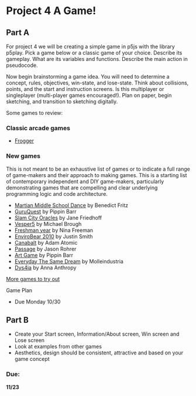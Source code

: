 # Project 4 A Game!

## Part A

For project 4 we will be creating a simple game in p5js with the library p5play. Pick a game below or a classic game of your choice. Describe its gameplay. What are its variables and functions. Describe the main action in pseudocode.

Now begin brainstorming a game idea. You will need to determine a concept, rules, objectives, win-state, and lose-state. Think about collisions, points, and the start and instruction screens. Is this multiplayer or singleplayer (multi-player games encouraged!). Plan on paper, begin sketching, and transition to sketching digitally.

Some games to review:

### Classic arcade games
* [Frogger](http://www.frogger.net/)

### New games

This is not meant to be an exhaustive list of games or to indicate a full range of game-makers and their approach to making games. This is a starting list of contemporary independent and DIY game-makers, particularly demonstrating games that are compelling and clear underlying programming logic and code architecture.

* [Martian Middle School Dance]() by Benedict Fritz
* [GuruQuest](http://www.pippinbarr.com/2011/05/02/guruquest/) by Pippin Barr
* [Slam City Oracles](http://janefriedhoff.com/slamcityoracles/) by Jane Friedhoff
* [Vesper5](http://mightyvision.blogspot.co.uk/2012/08/vesper5.html) by Michael Brough
* [Freshman year](http://ninasays.so/freshmanyear/) by Nina Freeman
* [EnviroBear 2010](http://www.enviro-bear.com/) by Justin Smith
* [Canabalt](http://www.adamatomic.com/canabalt/) by Adam Atomic
* [Passage](http://hcsoftware.sourceforge.net/passage/) by Jason Rohrer
* [Art Game](http://www.pippinbarr.com/2013/02/04/art-game/) by Pippin Barr
* [Everyday The Same Dream](http://www.molleindustria.org/everydaythesamedream/everydaythesamedream.html) by Molleindustria
* [Dys4ia](https://w.itch.io/dys4ia) by Anna Anthropy

[More games to try out](http://www.casualgirlgamer.com/articles/entry/87/ten-more-games-that-make-you-think-about-life/)  

Game Plan

* Due Monday 10/30

## Part B

* Create your Start screen, Information/About screen, Win screen and Lose screen
* Look at examples from other games
* Aesthetics, design should be consistent, attractive and based on your game concept

### Due:

**11/23**

